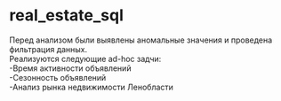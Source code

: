 # real_estate_sql
Перед анализом были выявлены аномальные значения и проведена фильтрация данных.  
Реализуются следующие ad-hoc задчи:  
-Время активности объявлений  
-Сезонность объявлений  
-Анализ рынка недвижимости Ленобласти
